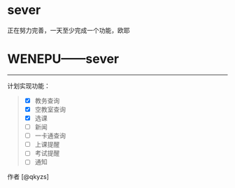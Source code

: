 # sever
正在努力完善，一天至少完成一个功能，欧耶
# WENEPU——sever

------

计划实现功能：

>- [x] 教务查询
>- [x] 空教室查询
>- [x] 选课
>- [ ] 新闻
>- [ ] 一卡通查询
>- [ ] 上课提醒
>- [ ] 考试提醒
>- [ ] 通知


作者 [@qkyzs]    
 



